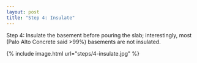 ```yaml
---
layout: post
title: "Step 4: Insulate"
---
```


Step 4: Insulate the basement before pouring the slab; interestingly, most (Palo Alto Concrete said >99%) basements are not insulated.

{% include image.html url="steps/4-insulate.jpg" %}